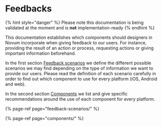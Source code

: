 # Feedbacks

{% hint style="danger" %}
Please note this documentation is being validated at the moment and is **not** implementation-ready
{% endhint %}

This documentation establishes which components should designers in Novum incorporate when giving feedback to our users. For instance, providing the result of an action or process, requesting actions or giving important information beforehand.

In the first section [Feedback scenarios](feedback-scenarios/) we define the different possible scenarios we may find depending on the type of information we want to provide our users. Please read the definition of each scenario carefully in order to find out which component to use for every platform \(iOS, Android and web\).

In the second section [Components](components/) we list and give specific recommendations around the use of each component for every platform.

{% page-ref page="feedback-scenarios/" %}

{% page-ref page="components/" %}

